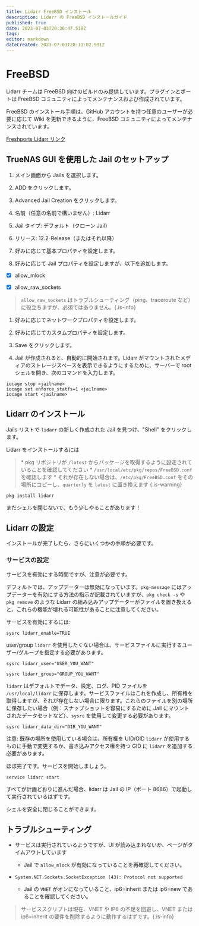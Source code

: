 ```yaml
---
title: Lidarr FreeBSD インストール
description: Lidarr の FreeBSD インストールガイド
published: true
date: 2023-07-03T20:30:47.519Z
tags: 
editor: markdown
dateCreated: 2023-07-03T20:11:02.991Z
---
```


# FreeBSD

Lidarr チームは FreeBSD 向けのビルドのみ提供しています。プラグインとポートは FreeBSD コミュニティによってメンテナンスおよび作成されています。

FreeBSD のインストール手順は、GitHub アカウントを持つ任意のユーザーが必要に応じて Wiki を更新できるように、FreeBSD コミュニティによってメンテナンスされています。

[Freshports Lidarr リンク](https://www.freshports.org/net-p2p/lidarr/)

## TrueNAS GUI を使用した Jail のセットアップ

1. メイン画面から Jails を選択します。

1. ADD をクリックします。

1. Advanced Jail Creation をクリックします。

1. 名前（任意の名前で構いません）: Lidarr

1. Jail タイプ: デフォルト（クローン Jail）

1. リリース: 12.2-Release（またはそれ以降）

1. 好みに応じて基本プロパティを設定します。

1. 好みに応じて Jail プロパティを設定しますが、以下を追加します。

- [x] allow_mlock

- [x] allow_raw_sockets

> `allow_raw_sockets` はトラブルシューティング（ping、traceroute など）に役立ちますが、必須ではありません。{.is-info}

1. 好みに応じてネットワークプロパティを設定します。

1. 好みに応じてカスタムプロパティを設定します。

1. Save をクリックします。

1. Jail が作成されると、自動的に開始されます。Lidarr がマウントされたメディアのストレージスペースを表示できるようにするために、サーバーで root シェルを開き、次のコマンドを入力します。

```shell
iocage stop <jailname>
iocage set enforce_statfs=1 <jailname>
iocage start <jailname>
```

## Lidarr のインストール

Jails リストで `lidarr` の新しく作成された Jail を見つけ、"Shell" をクリックします。

Lidarr をインストールするには

> \* pkg リポジトリが `/latest` からパッケージを取得するように設定されていることを確認してください
> \* `/usr/local/etc/pkg/repos/FreeBSD.conf` を確認します
> \* それが存在しない場合は、`/etc/pkg/FreeBSD.conf` をその場所にコピーし、`quarterly` を `latest` に置き換えます
{.is-warning}

```shell
pkg install lidarr
```

まだシェルを閉じないで、もう少しやることがあります！

## Lidarr の設定

インストールが完了したら、さらにいくつかの手順が必要です。

### サービスの設定

サービスを有効にする時間ですが、注意が必要です。

デフォルトでは、アップデーターは無効になっています。`pkg-message` にはアップデーターを有効にする方法の指示が記載されていますが、`pkg check -s` や `pkg remove` のような Lidarr の組み込みアップデーターがファイルを置き換えると、これらの機能が壊れる可能性があることに注意してください。

サービスを有効にするには:

```shell
sysrc lidarr_enable=TRUE
```

user/group `lidarr` を使用したくない場合は、サービスファイルに実行するユーザー/グループを指定する必要があります。

```shell
sysrc lidarr_user="USER_YOU_WANT"
```

```shell
sysrc lidarr_group="GROUP_YOU_WANT"
```

`lidarr` はデフォルトでデータ、設定、ログ、PID ファイルを `/usr/local/lidarr` に保存します。サービスファイルはこれを作成し、所有権を取得しますが、それが存在しない場合に限ります。これらのファイルを別の場所に保存したい場合（例：スナップショットを容易にするために Jail にマウントされたデータセットなど）、`sysrc` を使用して変更する必要があります。

```shell
sysrc lidarr_data_dir="DIR_YOU_WANT"
```

注意: 既存の場所を使用している場合は、所有権を UID/GID `lidarr` が使用するものに手動で変更するか、書き込みアクセス権を持つ GID に `lidarr` を追加する必要があります。

ほぼ完了です。サービスを開始しましょう。

```shell
service lidarr start
```

すべてが計画どおりに進んだ場合、lidarr は Jail の IP（ポート 8686）で起動して実行されているはずです。

シェルを安全に閉じることができます。

## トラブルシューティング

- サービスは実行されているようですが、UI が読み込まれないか、ページがタイムアウトしています
  - Jail で `allow_mlock` が有効になっていることを再確認してください。
  
- `System.NET.Sockets.SocketException (43): Protocol not supported`
  - Jail の `VNET` がオンになっていること、ip6=inherit または ip6=new であることを確認してください。

> サービススクリプトは現在、VNET や IP6 の不足を回避し、VNET または ip6=inherit の要件を削除するように動作するはずです。{.is-info}